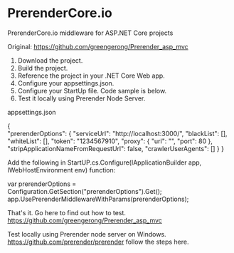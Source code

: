 # PrerenderCore.io
PrerenderCore.io middleware for ASP.NET Core projects

Original: https://github.com/greengerong/Prerender_asp_mvc

1. Download the project. 
2. Build the project. 
3. Reference the project in your .NET Core Web app. 
4. Configure your appsettings.json. 
5. Configure your StartUp file. Code sample is below. 
6. Test it locally using Prerender Node Server. 

appsettings.json

{   
  "prerenderOptions": {
    "serviceUrl": "http://localhost:3000/",
    "blackList": [],
    "whiteList": [],
    "token": "1234567910",
    "proxy": {
      "url": "",
      "port": 80
    },
    "stripApplicationNameFromRequestUrl": false,
    "crawlerUserAgents": []
  }
}


Add the following in StartUP.cs.Configure(IApplicationBuilder app, IWebHostEnvironment env) function: 

var prerenderOptions = Configuration.GetSection("prerenderOptions").Get<PrerenderOptions>();
app.UsePrerenderMiddlewareWithParams(prerenderOptions);
  
That's it. 
Go here to find out how to test. https://github.com/greengerong/Prerender_asp_mvc

Test locally using Prerender node server on Windows. https://github.com/prerender/prerender
follow the steps here.

  
